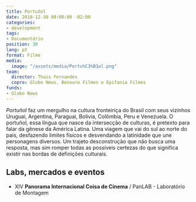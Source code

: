 ```yaml
---
title: Portuñol
date: 2018-12-30 00:00:00 -02:00
categories:
- development
tags:
- Documentário
position: 30
lang: pt
format: Filme
media:
  image: "/assets/media/Portu%C3%B1ol.png"
team:
  director: Thais Fernandes
  copro: Globo News, Besouro Filmes e Epifania Filmes
funds:
- Globo News
---
```


_Portuñol_ faz um mergulho na cultura fronteiriça do Brasil com seus vizinhos Uruguai, Argentina, Paraguai, Bolívia, Colômbia, Peru e Venezuela. O portuñol, essa língua que nasce da intersecção de culturas, é pretexto para falar da gênese da América Latina. Uma viagem que vai do sul ao norte do país, desfazendo limites físicos e desvendando a latinidade que une personagens diversos. Um trajeto desconstrução que não busca uma resposta, mas sim romper todas as possíveis certezas do que significa existir nas bordas de definições culturais.

## Labs, mercados e eventos
* XIV **Panorama Internacional Coisa de Cinema** / PanLAB - Laboratório de Montagem
